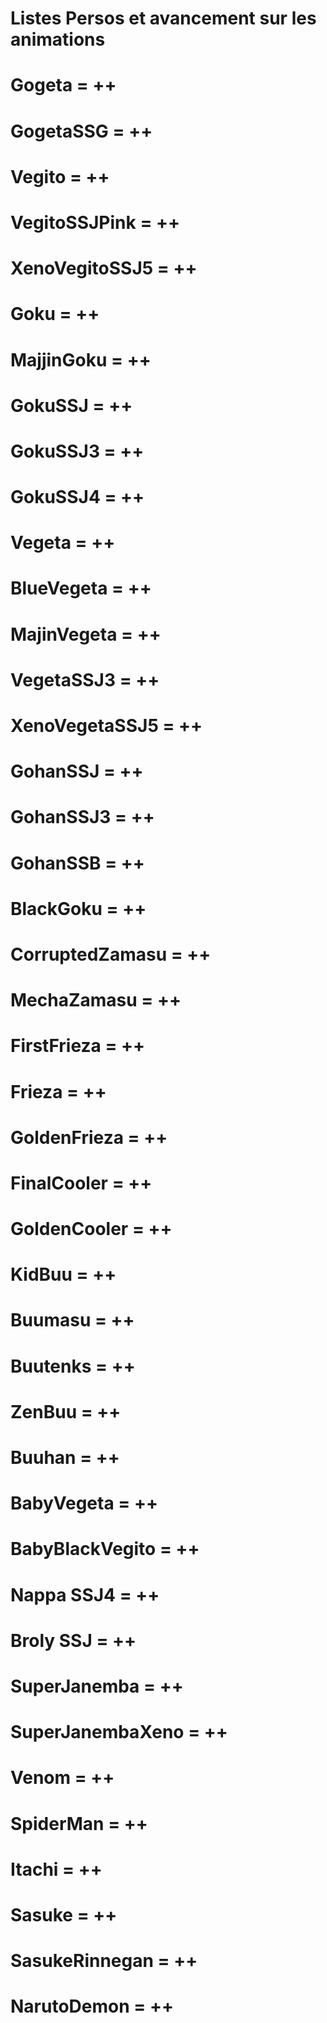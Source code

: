 # Listes Persos et avancement sur les animations

# Gogeta = ++
# GogetaSSG = ++
# Vegito = ++
# VegitoSSJPink = ++
# XenoVegitoSSJ5 = ++

# Goku = ++
# MajjinGoku = ++
# GokuSSJ = ++
# GokuSSJ3 = ++
# GokuSSJ4 = ++

# Vegeta = ++
# BlueVegeta = ++
# MajinVegeta = ++
# VegetaSSJ3 = ++
# XenoVegetaSSJ5 = ++

# GohanSSJ = ++
# GohanSSJ3 = ++
# GohanSSB = ++

# BlackGoku = ++
# CorruptedZamasu = ++
# MechaZamasu = ++

# FirstFrieza = ++
# Frieza = ++
# GoldenFrieza = ++

# FinalCooler = ++
# GoldenCooler = ++

# KidBuu = ++
# Buumasu = ++
# Buutenks = ++
# ZenBuu = ++
# Buuhan = ++


# BabyVegeta = ++
# BabyBlackVegito = ++

# Nappa SSJ4 = ++

# Broly SSJ = ++

# SuperJanemba = ++
# SuperJanembaXeno = ++

# Venom = ++
# SpiderMan = ++
# Itachi = ++
# Sasuke = ++
# SasukeRinnegan = ++
# NarutoDemon = ++
